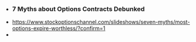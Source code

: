 - ### 7 Myths about Options Contracts Debunked
- https://www.stockoptionschannel.com/slideshows/seven-myths/most-options-expire-worthless/?confirm=1
-
